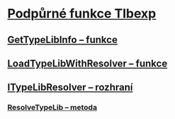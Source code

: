 # [Podpůrné funkce Tlbexp](index.md)
## [GetTypeLibInfo – funkce](gettypelibinfo-function.md)
## [LoadTypeLibWithResolver – funkce](loadtypelibwithresolver-function.md)
## [ITypeLibResolver – rozhraní](itypelibresolver-interface.md)
### [ResolveTypeLib – metoda](resolvetypelib-method.md)
